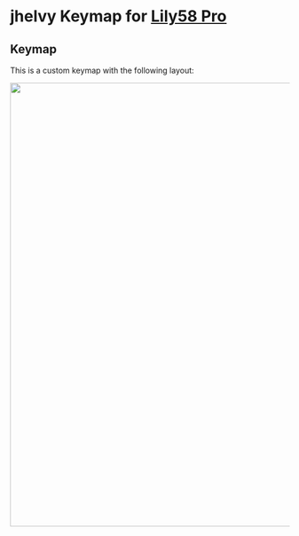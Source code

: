 # jhelvy Keymap for [Lily58 Pro](https://github.com/kata0510/Lily58)

## Keymap

This is a custom keymap with the following layout:

<img src="https://github.com/jhelvy/qmkJsonConverter/raw/master/keyboards/lily58/jhelvy/lily58_rev1_jhelvy.png" width="800">
